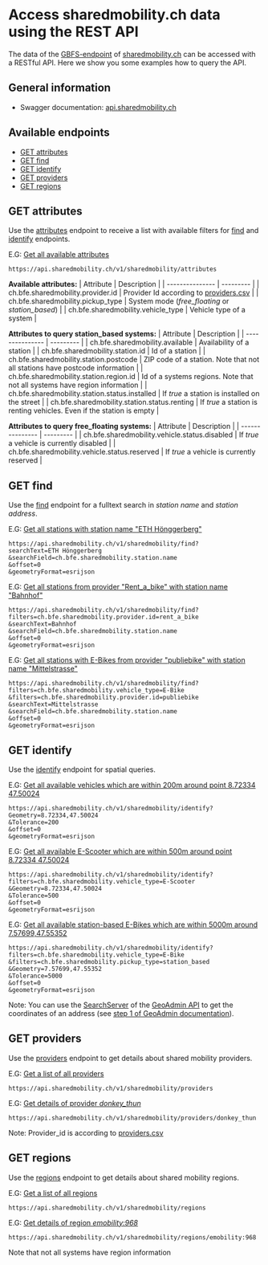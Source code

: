 # Access sharedmobility.ch data using the REST API
The data of the [GBFS-endpoint](https://sharedmobility.ch/gbfs.json) of [sharedmobility.ch](https://www.sharedmobility.ch/) can be accessed with a RESTful API. 
Here we show you some examples how to query the API.

## General information
* Swagger documentation: [api.sharedmobility.ch](https://api.sharedmobility.ch)

## Available endpoints
* [GET attributes](https://github.com/SFOE/sharedmobility/blob/main/Sharedmobility.ch-API.md#get-attributes)
* [GET find](https://github.com/SFOE/sharedmobility/blob/main/Sharedmobility.ch-API.md#get-find)
* [GET identify](https://github.com/SFOE/sharedmobility/blob/main/Sharedmobility.ch-API.md#get-identify)
* [GET providers](https://github.com/SFOE/sharedmobility/blob/main/Sharedmobility.ch-API.md#get-providers)
* [GET regions](https://github.com/SFOE/sharedmobility/blob/main/Sharedmobility.ch-API.md#get-regions)

## GET attributes
Use the [attributes](https://api.sharedmobility.ch/documentation#/v1/getAttributes) endpoint to receive a list with available filters for [find](https://github.com/SFOE/sharedmobility/blob/main/Sharedmobility.ch-API.md#get-find) and [identify](https://github.com/SFOE/sharedmobility/blob/main/Sharedmobility.ch-API.md#get-identify) endpoints.

E.G: [Get all available attributes](https://api.sharedmobility.ch/v1/sharedmobility/attributes)
```
https://api.sharedmobility.ch/v1/sharedmobility/attributes
```
 
**Available attributes:** 
| Attribute | Description |
| --------------- | --------- |
| ch.bfe.sharedmobility.provider.id | Provider Id according to [providers.csv](https://github.com/SFOE/sharedmobility/blob/main/providers.csv) |
| ch.bfe.sharedmobility.pickup_type | System mode (*free_floating* or *station_based*) |
| ch.bfe.sharedmobility.vehicle_type | Vehicle type of a system |


**Attributes to query station_based systems:**
| Attribute | Description |
| --------------- | --------- |
| ch.bfe.sharedmobility.available | Availability of a station |
| ch.bfe.sharedmobility.station.id | Id of a station |
| ch.bfe.sharedmobility.station.postcode | ZIP code of a station. Note that not all stations have postcode information |
| ch.bfe.sharedmobility.station.region.id | Id of a systems regions. Note that not all systems have region information |
| ch.bfe.sharedmobility.station.status.installed | If *true* a station is installed on the street |
| ch.bfe.sharedmobility.station.status.renting | If *true* a station is renting vehicles. Even if the station is empty |

**Attributes to query free_floating systems:**
| Attribute | Description |
| --------------- | --------- |
| ch.bfe.sharedmobility.vehicle.status.disabled | If *true* a vehicle is currently disabled |
| ch.bfe.sharedmobility.vehicle.status.reserved | If *true* a vehicle is currently reserved |

## GET find
Use the [find](https://api.sharedmobility.ch/documentation#/v1/getFind) endpoint for a fulltext search in *station name* and *station address*.

E.G: [Get all stations with station name "ETH Hönggerberg"](https://api.sharedmobility.ch/v1/sharedmobility/find?searchText=ETH%20H%C3%B6nggerberg&searchField=ch.bfe.sharedmobility.station.name&offset=0&geometryFormat=esrijson)
```
https://api.sharedmobility.ch/v1/sharedmobility/find?
searchText=ETH Hönggerberg
&searchField=ch.bfe.sharedmobility.station.name
&offset=0
&geometryFormat=esrijson
```

E.G: [Get all stations from provider "Rent_a_bike" with station name "Bahnhof"](https://api.sharedmobility.ch/v1/sharedmobility/find?filters=ch.bfe.sharedmobility.provider.id%3Drent_a_bike&searchText=Bahnhof&searchField=ch.bfe.sharedmobility.station.name&offset=0&geometryFormat=esrijson)
```
https://api.sharedmobility.ch/v1/sharedmobility/find?
filters=ch.bfe.sharedmobility.provider.id=rent_a_bike
&searchText=Bahnhof
&searchField=ch.bfe.sharedmobility.station.name
&offset=0
&geometryFormat=esrijson
```

E.G: [Get all stations with E-Bikes from provider "publiebike" with station name "Mittelstrasse"](https://api.sharedmobility.ch/v1/sharedmobility/find?filters=ch.bfe.sharedmobility.vehicle_type%3DE-Bike&filters=ch.bfe.sharedmobility.provider.id%3Dpubliebike&searchText=Mittelstrasse&searchField=ch.bfe.sharedmobility.station.name&offset=0&geometryFormat=esrijson )
```
https://api.sharedmobility.ch/v1/sharedmobility/find?
filters=ch.bfe.sharedmobility.vehicle_type=E-Bike
&filters=ch.bfe.sharedmobility.provider.id=publiebike
&searchText=Mittelstrasse
&searchField=ch.bfe.sharedmobility.station.name
&offset=0
&geometryFormat=esrijson 
```
## GET identify
Use the [identify](https://api.sharedmobility.ch/documentation#/v1/getIdentify) endpoint for spatial queries.

E.G: [Get all available vehicles which are within 200m around point 8.72334 47.50024](https://api.sharedmobility.ch/v1/sharedmobility/identify?Geometry=8.72334%2C47.50024&Tolerance=200&offset=0&geometryFormat=esrijson)
```
https://api.sharedmobility.ch/v1/sharedmobility/identify?
Geometry=8.72334,47.50024
&Tolerance=200
&offset=0
&geometryFormat=esrijson
```

E.G: [Get all available E-Scooter which are within 500m around point 8.72334 47.50024](https://api.sharedmobility.ch/v1/sharedmobility/identify?filters=ch.bfe.sharedmobility.vehicle_type%3DE-Scooter&Geometry=8.72334%2C47.50024&Tolerance=500&offset=0&geometryFormat=esrijson)
```
https://api.sharedmobility.ch/v1/sharedmobility/identify?
filters=ch.bfe.sharedmobility.vehicle_type=E-Scooter
&Geometry=8.72334,47.50024
&Tolerance=500
&offset=0
&geometryFormat=esrijson
```


E.G: [Get all available station-based E-Bikes which are within 5000m around 7.57699,47.55352](https://api.sharedmobility.ch/v1/sharedmobility/identify?filters=ch.bfe.sharedmobility.vehicle_type%3DE-Bike&filters=ch.bfe.sharedmobility.pickup_type%3Dstation_based&Geometry=7.57699%2C47.55352&Tolerance=5000&offset=0&geometryFormat=esrijson)
```
https://api.sharedmobility.ch/v1/sharedmobility/identify?
filters=ch.bfe.sharedmobility.vehicle_type=E-Bike
&filters=ch.bfe.sharedmobility.pickup_type=station_based
&Geometry=7.57699,47.55352
&Tolerance=5000
&offset=0
&geometryFormat=esrijson
```

Note: You can use the [SearchServer](https://api3.geo.admin.ch/services/sdiservices.html#search) of the [GeoAdmin API](https://sfoe.github.io/ApiDocumentation/GeoAdminAPI/) to get the coordinates of an address (see [step 1 of GeoAdmin documentation](https://github.com/SFOE/ApiDocumentation/blob/master/GeoAdminAPI_ExampleSonnendach.md#1-get-the-coordinates-of-an-address)).

## GET providers
Use the [providers](https://api.sharedmobility.ch/documentation#/v1/getProviders) endpoint to get details about shared mobility providers.

E.G: [Get a list of all providers](https://api.sharedmobility.ch/v1/sharedmobility/providers)
```
https://api.sharedmobility.ch/v1/sharedmobility/providers
```

E.G: [Get details of provider *donkey_thun*](https://api.sharedmobility.ch/v1/sharedmobility/providers)
```
https://api.sharedmobility.ch/v1/sharedmobility/providers/donkey_thun
```
Note: Provider_id is according to [providers.csv](https://github.com/SFOE/sharedmobility/blob/main/providers.csv)

## GET regions
Use the [regions](https://api.sharedmobility.ch/documentation#/v1/getRegions) endpoint to get details about shared mobility regions.

E.G: [Get a list of all regions](https://api.sharedmobility.ch/v1/sharedmobility/regions)
```
https://api.sharedmobility.ch/v1/sharedmobility/regions
```

E.G: [Get details of region *emobility:968*](https://api.sharedmobility.ch/v1/sharedmobility/regions/emobility%3A968)
```
https://api.sharedmobility.ch/v1/sharedmobility/regions/emobility:968
```

Note that not all systems have region information
